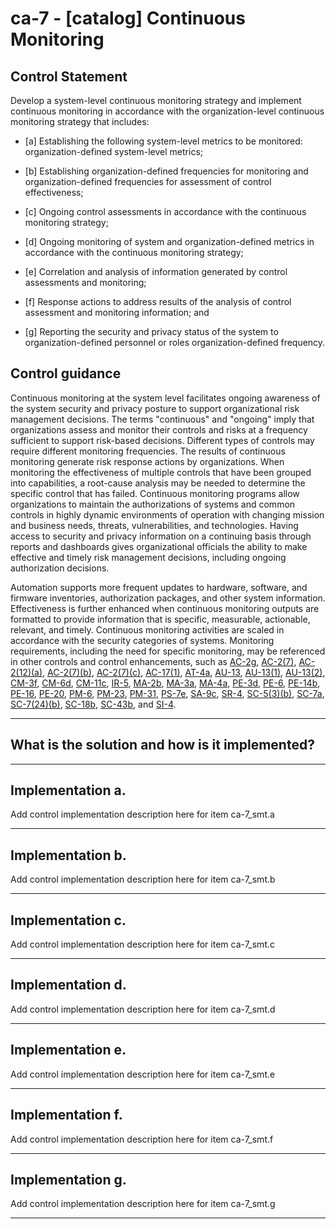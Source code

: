 # ca-7 - \[catalog\] Continuous Monitoring

## Control Statement

Develop a system-level continuous monitoring strategy and implement continuous monitoring in accordance with the organization-level continuous monitoring strategy that includes:

- \[a\] Establishing the following system-level metrics to be monitored: organization-defined system-level metrics;

- \[b\] Establishing organization-defined frequencies for monitoring and organization-defined frequencies for assessment of control effectiveness;

- \[c\] Ongoing control assessments in accordance with the continuous monitoring strategy;

- \[d\] Ongoing monitoring of system and organization-defined metrics in accordance with the continuous monitoring strategy;

- \[e\] Correlation and analysis of information generated by control assessments and monitoring;

- \[f\] Response actions to address results of the analysis of control assessment and monitoring information; and

- \[g\] Reporting the security and privacy status of the system to organization-defined personnel or roles organization-defined frequency.

## Control guidance

Continuous monitoring at the system level facilitates ongoing awareness of the system security and privacy posture to support organizational risk management decisions. The terms "continuous" and "ongoing" imply that organizations assess and monitor their controls and risks at a frequency sufficient to support risk-based decisions. Different types of controls may require different monitoring frequencies. The results of continuous monitoring generate risk response actions by organizations. When monitoring the effectiveness of multiple controls that have been grouped into capabilities, a root-cause analysis may be needed to determine the specific control that has failed. Continuous monitoring programs allow organizations to maintain the authorizations of systems and common controls in highly dynamic environments of operation with changing mission and business needs, threats, vulnerabilities, and technologies. Having access to security and privacy information on a continuing basis through reports and dashboards gives organizational officials the ability to make effective and timely risk management decisions, including ongoing authorization decisions.

Automation supports more frequent updates to hardware, software, and firmware inventories, authorization packages, and other system information. Effectiveness is further enhanced when continuous monitoring outputs are formatted to provide information that is specific, measurable, actionable, relevant, and timely. Continuous monitoring activities are scaled in accordance with the security categories of systems. Monitoring requirements, including the need for specific monitoring, may be referenced in other controls and control enhancements, such as [AC-2g](#ac-2_smt.g), [AC-2(7)](#ac-2.7), [AC-2(12)(a)](#ac-2.12_smt.a), [AC-2(7)(b)](#ac-2.7_smt.b), [AC-2(7)(c)](#ac-2.7_smt.c), [AC-17(1)](#ac-17.1), [AT-4a](#at-4_smt.a), [AU-13](#au-13), [AU-13(1)](#au-13.1), [AU-13(2)](#au-13.2), [CM-3f](#cm-3_smt.f), [CM-6d](#cm-6_smt.d), [CM-11c](#cm-11_smt.c), [IR-5](#ir-5), [MA-2b](#ma-2_smt.b), [MA-3a](#ma-3_smt.a), [MA-4a](#ma-4_smt.a), [PE-3d](#pe-3_smt.d), [PE-6](#pe-6), [PE-14b](#pe-14_smt.b), [PE-16](#pe-16), [PE-20](#pe-20), [PM-6](#pm-6), [PM-23](#pm-23), [PM-31](#pm-31), [PS-7e](#ps-7_smt.e), [SA-9c](#sa-9_smt.c), [SR-4](#sr-4), [SC-5(3)(b)](#sc-5.3_smt.b), [SC-7a](#sc-7_smt.a), [SC-7(24)(b)](#sc-7.24_smt.b), [SC-18b](#sc-18_smt.b), [SC-43b](#sc-43_smt.b), and [SI-4](#si-4).

______________________________________________________________________

## What is the solution and how is it implemented?

<!-- Please leave this section blank and enter implementation details in the parts below. -->

______________________________________________________________________

## Implementation a.

Add control implementation description here for item ca-7_smt.a

______________________________________________________________________

## Implementation b.

Add control implementation description here for item ca-7_smt.b

______________________________________________________________________

## Implementation c.

Add control implementation description here for item ca-7_smt.c

______________________________________________________________________

## Implementation d.

Add control implementation description here for item ca-7_smt.d

______________________________________________________________________

## Implementation e.

Add control implementation description here for item ca-7_smt.e

______________________________________________________________________

## Implementation f.

Add control implementation description here for item ca-7_smt.f

______________________________________________________________________

## Implementation g.

Add control implementation description here for item ca-7_smt.g

______________________________________________________________________
